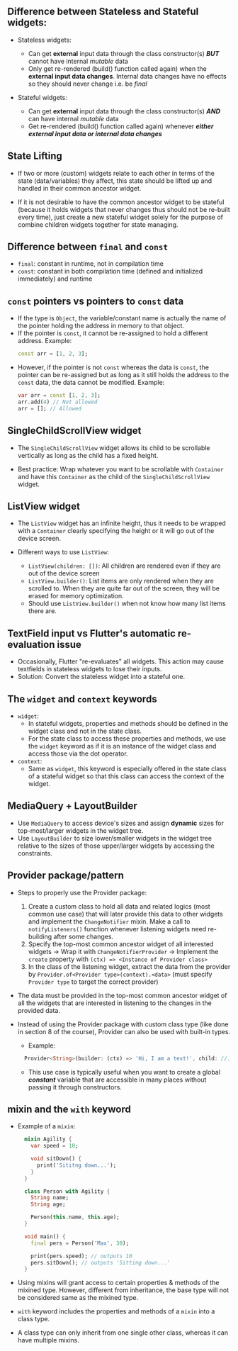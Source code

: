 ## Difference between Stateless and Stateful widgets:

- Stateless widgets:
  - Can get **external** input data through the class constructor(s) ***BUT*** cannot have internal *mutable* data
  - Only get re-rendered (build() function called again) when the **external input data changes**. Internal data changes have no effects so they should never change i.e. be *final*

- Stateful widgets:
  - Can get **external** input data through the class constructor(s) ***AND*** can have internal *mutable* data
  - Get re-rendered (build() function called again) whenever ***either external input data or internal data changes***

## State Lifting

- If two or more (custom) widgets relate to each other in terms of the state (data/variables) they affect, this state should be lifted up and handled in their common ancestor widget.

- If it is not desirable to have the common ancestor widget to be stateful (because it holds widgets that never changes thus should not be re-built every time), just create a new stateful widget solely for the purpose of combine children widgets together for state managing.

## Difference between `final` and `const`

- `final`: constant in runtime, not in compilation time
- `const`: constant in both compilation time (defined and initialized immediately) and runtime

## `const` pointers vs pointers to `const` data

- If the type is `Object`, the variable/constant name is actually the name of the pointer holding the address in memory to that object.
- If the pointer is `const`, it cannot be re-assigned to hold a different address. Example:
  ```dart
  const arr = [1, 2, 3];
  ```
- However, if the pointer is not `const` whereas the data is `const`, the pointer can be re-assigned but as long as it still holds the address to the `const` data, the data cannot be modified. Example:
  ```dart
  var arr = const [1, 2, 3];
  arr.add(4) // Not allowed
  arr = []; // Allowed
  ```

## SingleChildScrollView widget

- The `SingleChildScrollView` widget allows its child to be scrollable vertically as long as the child has a fixed height.

- Best practice: Wrap whatever you want to be scrollable with `Container` and have this `Container` as the child of the `SingleChildScrollView` widget.

## ListView widget

- The `ListView` widget has an infinite height, thus it needs to be wrapped with a `Container` clearly specifying the height or it will go out of the device screen.

- Different ways to use `ListView`:
  - `ListView(children: [])`: All children are rendered even if they are out of the device screen
  - `ListView.builder()`: List items are only rendered when they are scrolled to. When they are quite far out of the screen, they will be erased for memory optimization.
  - Should use `ListView.builder()` when not know how many list items there are.

## TextField input vs Flutter's automatic re-evaluation issue

- Occasionally, Flutter "re-evaluates" all widgets. This action may cause textfields in stateless widgets to lose their inputs.
- Solution: Convert the stateless widget into a stateful one.

## The `widget` and `context` keywords

- `widget`:
  - In stateful widgets, properties and methods should be defined in the widget class and not in the state class.
  - For the state class to access these properties and methods, we use the `widget` keyword as if it is an instance of the widget class and access those via the dot operator.
- `context`:
  - Same as `widget`, this keyword is especially offered in the state class of a stateful widget so that this class can access the context of the widget.

## MediaQuery + LayoutBuilder

- Use `MediaQuery` to access device's sizes and assign **dynamic** sizes for top-most/larger widgets in the widget tree.
- Use `LayoutBuilder` to size lower/smaller widgets in the widget tree relative to the sizes of those upper/larger widgets by accessing the constraints.

## Provider package/pattern

- Steps to properly use the Provider package:
  1. Create a custom class to hold all data and related logics (most common use case) that will later provide this data to other widgets and implement the `ChangeNotifier` mixin. Make a call to `notifyListeners()` function whenever listening widgets need re-building after some changes.
  2. Specify the top-most common ancestor widget of all interested widgets -> Wrap it with `ChangeNotifierProvider` -> Implement the `create` property with `(ctx) => <Instance of Provider class>`
  3. In the class of the listening widget, extract the data from the provider by `Provider.of<Provider type>(context).<data>` (must specify `Provider type` to target the correct provider)

- The data must be provided in the top-most common ancestor widget of all the widgets that are interested in listening to the changes in the provided data.

- Instead of using the Provider package with custom class type (like done in section 8 of the course), Provider can also be used with built-in types.
  - Example: 
  ```dart
    Provider<String>(builder: (ctx) => 'Hi, I am a text!', child: //...);
  ```
  - This use case is typically useful when you want to create a global ***constant*** variable that are accessible in many places without passing it through constructors.

## mixin and the `with` keyword

- Example of a `mixin`:
  ```dart
    mixin Agility {
      var speed = 10;

      void sitDown() {
        print('Sititng down...');
      }
    }

    class Person with Agility {
      String name;
      String age;

      Person(this.name, this.age);
    }

    void main() {
      final pers = Person('Max', 30);

      print(pers.speed); // outputs 10
      pers.sitDown(); // outputs 'Sitting down...'
    }
  ```

- Using mixins will grant access to certain properties & methods of the mixined type. However, different from inheritance, the base type will not be considered same as the mixined type.

- `with` keyword includes the properties and methods of a `mixin` into a class type.

- A class type can only inherit from one single other class, whereas it can have multiple mixins.

